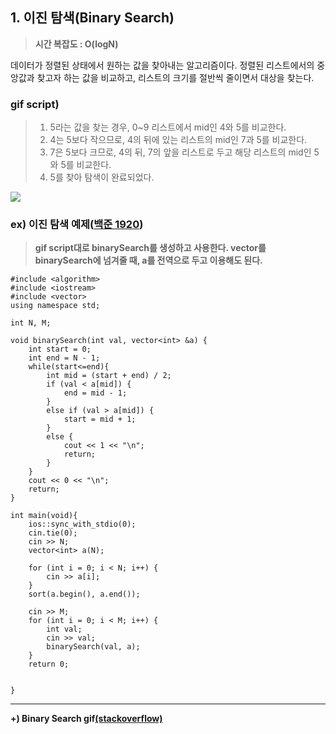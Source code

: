 ## 1. 이진 탐색(Binary Search)
> **시간 복잡도 : O(logN)** 

데이터가 정렬된 상태에서 원하는 값을 찾아내는 알고리즘이다.
정렬된 리스트에서의 중앙값과 찾고자 하는 값을 비교하고, 리스트의 크기를 절반씩 줄이면서 대상을 찾는다.
### gif script)
>
>1) 5라는 값을 찾는 경우, 0~9 리스트에서 mid인 4와 5를 비교한다.
>2) 4는 5보다 작으므로, 4의 뒤에 있는 리스트의 mid인 7과 5를 비교한다.
>3) 7은 5보다 크므로, 4의 뒤, 7의 앞을 리스트로 두고 해당 리스트의 mid인 5와 5를 비교한다.
>4) 5를 찾아 탐색이 완료되었다.

![](https://velog.velcdn.com/images/blueshj610/post/a82f22b3-616c-43ea-8412-ad02824f58b5/image.gif)


### ex) 이진 탐색 예제([백준 1920](https://www.acmicpc.net/problem/1920))
> **gif script대로 binarySearch를 생성하고 사용한다. vector를 binarySearch에 넘겨줄 때, a를 전역으로 두고 이용해도 된다.**


```
#include <algorithm>
#include <iostream>
#include <vector>
using namespace std;

int N, M;

void binarySearch(int val, vector<int> &a) {
    int start = 0;
    int end = N - 1;
    while(start<=end){
        int mid = (start + end) / 2;
        if (val < a[mid]) {
            end = mid - 1;
        }
        else if (val > a[mid]) {
            start = mid + 1;
        }
        else {
            cout << 1 << "\n";
            return;
        }
    }
    cout << 0 << "\n";
    return;
}

int main(void){
    ios::sync_with_stdio(0);
    cin.tie(0);
    cin >> N;
    vector<int> a(N);

    for (int i = 0; i < N; i++) {
        cin >> a[i];
    }
    sort(a.begin(), a.end());

    cin >> M;
    for (int i = 0; i < M; i++) {
        int val;
        cin >> val;
        binarySearch(val, a);
    }
    return 0;
    

}
```




---

**+) Binary Search gif[(stackoverflow)](https://stackoverflow.com/questions/70131709/python-binary-search-mid-calculation)**
